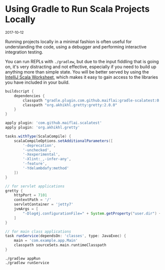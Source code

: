 # Using Gradle to Run Scala Projects Locally

<small>2017-10-12</small>

Running projects locally in a minimal fashion is often useful for understanding the code, using a
debugger and performing interactive integration testing.

You can run REPLs with `./gradlew`, but due to the input fiddling that is going on, it's very
distracting and not effective, especially if you need to build up anything more than simple state.
You will be better served by using the [IntelliJ Scala Worksheet], which makes it easy to gain
access to the libraries you have included in your build.

[IntelliJ Scala Worksheet]: https://www.jetbrains.com/help/idea/working-with-scala-worksheet.html

```groovy
buildscript {
    dependencies {
        classpath "gradle.plugin.com.github.maiflai:gradle-scalatest:0.14"
        classpath "org.akhikhl.gretty:gretty:2.0.0"
    }
}

apply plugin: 'com.github.maiflai.scalatest'
apply plugin: 'org.akhikhl.gretty'

tasks.withType(ScalaCompile) {
    scalaCompileOptions.setAdditionalParameters([
        '-deprecation',
        '-unchecked',
        '-Xexperimental',
        '-Xlint:_,-infer-any',
        '-feature',
        '-Ydelambdafy:method'
    ])
}

// for servlet applications
gretty {
    httpPort = 7101
    contextPath = '/'
    servletContainer = 'jetty7'
    jvmArgs = [
        "-Dlog4j.configurationFile=" + System.getProperty("user.dir") + "/src/main/resources/log4j_dev.xml"
    ]
}

// for main class applications
task runService(dependsOn: 'classes', type: JavaExec) {
    main = 'com.example.app.Main'
    classpath sourceSets.main.runtimeClasspath
}
```

```
./gradlew appRun
./gradlew runService
```

